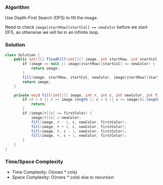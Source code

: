 ### Algorithm

Use Depth-First Search (DFS) to fill the image.

Need to check `image[startRow][startCol] == newColor` before we start DFS, as otherwise we will be in an infinite loop.

### Solution

```java
class Solution {
    public int[][] floodFill(int[][] image, int startRow, int startCol, int newColor) {
        if (image == null || image[startRow][startCol] == newColor) {
            return image;
        }
        fill(image, startRow, startCol, newColor, image[startRow][startCol]);
        return image;
    }

    private void fill(int[][] image, int r, int c, int newColor, int firstColor) {
        if (r < 0 || r >= image.length || c < 0 || c >= image[0].length) {
            return;
        }
        if (image[r][c] == firstColor) {
            image[r][c] = newColor;
            fill(image, r - 1, c, newColor, firstColor);
            fill(image, r + 1, c, newColor, firstColor);
            fill(image, r, c - 1, newColor, firstColor);
            fill(image, r, c + 1, newColor, firstColor);
        }
    }
}
```

### Time/Space Complexity

-  Time Complexity: O(rows * cols)
- Space Complexity: O(rows * cols) due to recursion

